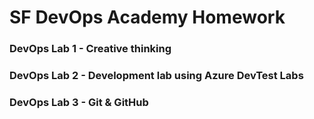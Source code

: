 # SF DevOps Academy Homework

### DevOps Lab 1 - Creative thinking

### DevOps Lab 2 - Development lab using Azure DevTest Labs

### DevOps Lab 3 - Git & GitHub
